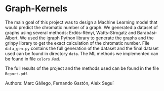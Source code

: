 # Graph-Kernels
The main goal of this project was to design a Machine Learning model that would predict the chromatic number of a graph. We generated a dataset of graphs using several methods: Erdös-Rényi, Watts-Strogatz and Barabási-Albert. We used the igraph Python library to generate the graphs and the grinpy library to get the exact calculation of the chromatic number. File `data_gen.py` contains the full generation of the dataset and the final dataset used can be found in directory `data`. The ML methods we implemented can be found in file `colors.Rmd`. 

The full results of the project and the methods used can be found in the file `Report.pdf`. 

Authors: Marc Gàllego, Fernando Gastón, Aleix Seguí

